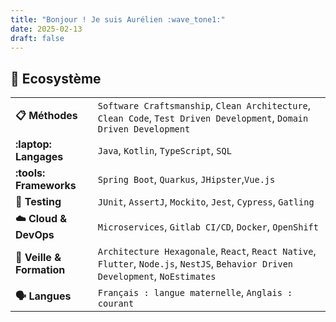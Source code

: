 ```yaml
---
title: "Bonjour ! Je suis Aurélien :wave_tone1:"
date: 2025-02-13
draft: false
---
```


## :toolbox: Ecosystème

|                                 |                                                                                                                                                       |
|---------------------------------|-------------------------------------------------------------------------------------------------------------------------------------------------------|
| **:clipboard:️ Méthodes**       | `Software Craftsmanship`, `Clean Architecture`, `Clean Code`, `Test Driven Development`, `Domain Driven Development`                                  |
| **:laptop: Langages**           | `Java`, `Kotlin`, `TypeScript`, `SQL`                                                                                                                 |
| **:tools: Frameworks**          | `Spring Boot`, `Quarkus`, `JHipster`,`Vue.js`                                                                                                         |
| **:test_tube: Testing**         | `JUnit`, `AssertJ`, `Mockito`, `Jest`, `Cypress`, `Gatling`                                                                                           |
| **:cloud: Cloud & DevOps**      | `Microservices`, `Gitlab CI/CD`, `Docker`, `OpenShift`                                                                                                |
| **:school: Veille & Formation** | `Architecture Hexagonale`, `React`, `React Native`, `Flutter`, `Node.js`, `NestJS`, `Behavior Driven Development`, `NoEstimates`                      |
| **:speaking_head: Langues**     | `Français : langue maternelle`, `Anglais : courant` |



